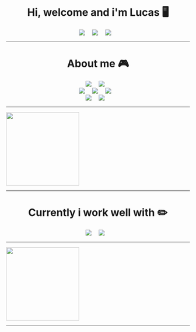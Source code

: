<h1 align="center"> Hi, welcome and i'm Lucas 🖥️ </h1>

<p align='center'>
  <a href="https://github.com/Luckasklopes"><img src="https://img.shields.io/badge/GitHub-100000?style=for-the-badge&logo=github&logoColor=white" /></a>&nbsp;&nbsp;&nbsp;&nbsp;
  <a href="https://instagram.com/Luckasklopes"><img src="https://img.shields.io/badge/Instagram-E4405F?style=for-the-badge&logo=instagram&logoColor=white" /></a>&nbsp;&nbsp;&nbsp;&nbsp;
  <a href="https://www.linkedin.com/in/lucas-lopes-827a30240/"><img src="https://img.shields.io/badge/LinkedIn-0077B5?style=for-the-badge&logo=linkedin&logoColor=white" /></a>&nbsp;&nbsp;&nbsp;&nbsp;
</p>     

---

<h1 align="center"> About me 🎮 </h1>

<p align='center'>
  <a href=""><img src="https://img.shields.io/badge/RIO BRANCO-FFC800?style=for-the-badge "/></a>&nbsp;&nbsp;&nbsp;&nbsp;
  <a href=""><img src="https://img.shields.io/badge/BRASIL-009C03?style=for-the-badge "/></a>&nbsp;&nbsp;&nbsp;&nbsp;
  <br>
  <a href=""><img src="https://img.shields.io/badge/4º PERIODO-C3C3C3?style=for-the-badge "/></a>&nbsp;&nbsp;&nbsp;&nbsp;
  <a href=""><img src="https://img.shields.io/badge/SISTEMAS DE INFORMAÇÃO-0072A3?style=for-the-badge "/></a>&nbsp;&nbsp;&nbsp;&nbsp;
  <a href=""><img src="https://img.shields.io/badge/UNINORTE-E34F26?style=for-the-badge "/></a>&nbsp;&nbsp;&nbsp;&nbsp;
  <br>
  <a href=""><img src="https://img.shields.io/badge/ESTAGIARIO-8400DB?style=for-the-badge "/></a>&nbsp;&nbsp;&nbsp;&nbsp;
  <a href=""><img src="https://img.shields.io/badge/SECRETARIA DO ESTADO DE EDUCAÇÃO-020078?style=for-the-badge "/></a>&nbsp;&nbsp;&nbsp;&nbsp;
</p>

---

<a href="https://github.com/anuraghazra/github-readme-stats">
  <img height=200 align="center" src="https://github-readme-stats.vercel.app/api?username=luckasklopes&locale=pt-br&show_icons=true&include_all_commits=true&text_color=ffffff&card_width=990&theme=transparent&rank_icon=github" />
</a>

---

<h1 align="center">  Currently i work well with ✏️ </h1>

<p align='center'>
  <a href="https://img.shields.io/badge/C-00599C?style=for-the-badge&logo=c&logoColor=white"><img src="https://img.shields.io/badge/C-00599C?style=for-the-badge&logo=c&logoColor=white" /></a>&nbsp;&nbsp;&nbsp;&nbsp;
  <a href="https://img.shields.io/badge/Figma-F24E1E?style=for-the-badge&logo=figma&logoColor=white"><img src="https://img.shields.io/badge/Figma-F24E1E?style=for-the-badge&logo=figma&logoColor=white" /></a>&nbsp;&nbsp;&nbsp;&nbsp;
</p>

---

<a href="https://github.com/anuraghazra/convoychat">
  <img height=200 align="center" src="https://github-readme-stats.vercel.app/api/top-langs?username=luckasklopes&locale=pt-br&text_color=ffffff&&card_width=585&layout=compact&theme=transparent" />
</a>

---





<!-- <a href="LINK PARA ONDE O BOTAO VAI LEVAR"><img src="LINK DA IMAGEM "/></a>&nbsp;&nbsp;&nbsp;&nbsp; -->

<!-- [![Github](https://img.shields.io/badge/GitHub-100000?style=for-the-badge&logo=github&logoColor=white)](https://github.com/Luckasklopes) -->
<!-- [![Instagram](https://img.shields.io/badge/Instagram-E4405F?style=for-the-badge&logo=instagram&logoColor=white)](https://instagram.com/Luckasklopes) -->
<!-- [![Linkedin](https://img.shields.io/badge/LinkedIn-0077B5?style=for-the-badge&logo=linkedin&logoColor=white)](https://www.linkedin.com/in/lucas-lopes-827a30240/) -->

<!-- ![Anurag's GitHub stats](https://github-readme-stats.vercel.app/api?username=luckasklopes&locale=pt-br&show_icons=true&include_all_commits=true&text_color=ffffff&theme=transparent&rank_icon=github) -->
<!-- [![Top Langs](https://github-readme-stats.vercel.app/api/top-langs/?username=luckasklopes&locale=pt-br&text_color=ffffff&layout=compact&theme=transparent)](https://github.com/anuraghazra/github-readme-stats) -->
